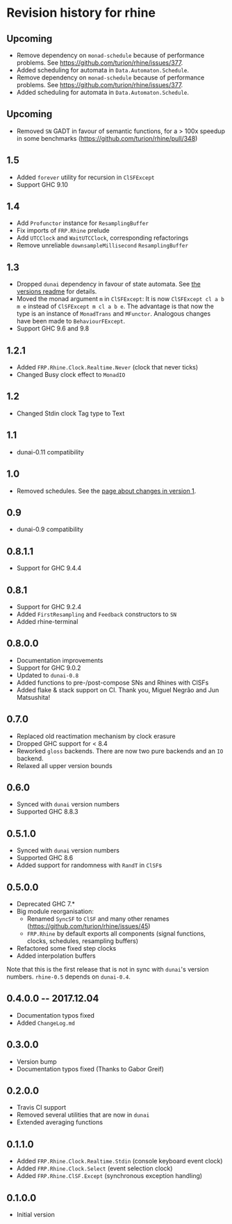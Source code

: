 # Revision history for rhine

## Upcoming

* Remove dependency on `monad-schedule` because of performance problems.
  See https://github.com/turion/rhine/issues/377.
* Added scheduling for automata in `Data.Automaton.Schedule`.
* Remove dependency on `monad-schedule` because of performance problems.
  See https://github.com/turion/rhine/issues/377.
* Added scheduling for automata in `Data.Automaton.Schedule`.

## Upcoming

* Removed `SN` GADT in favour of semantic functions, for a > 100x speedup in some benchmarks
  (https://github.com/turion/rhine/pull/348)

## 1.5

* Added `forever` utility for recursion in `ClSFExcept`
* Support GHC 9.10

## 1.4

* Add `Profunctor` instance for `ResamplingBuffer`
* Fix imports of `FRP.Rhine` prelude
* Add `UTCClock` and `WaitUTCClock`, corresponding refactorings
* Remove unreliable `downsampleMillisecond` `ResamplingBuffer`

## 1.3

* Dropped `dunai` dependency in favour of state automata.
  See [the versions readme](./versions.md) for details.
* Moved the monad argument `m` in `ClSFExcept`:
  It is now `ClSFExcept cl a b m e` instead of `ClSFExcept m cl a b e`.
  The advantage is that now the type is an instance of `MonadTrans` and `MFunctor`.
  Analogous changes have been made to `BehaviourFExcept`.
* Support GHC 9.6 and 9.8

## 1.2.1

* Added `FRP.Rhine.Clock.Realtime.Never` (clock that never ticks)
* Changed Busy clock effect to `MonadIO`

## 1.2

* Changed Stdin clock Tag type to Text

## 1.1

* dunai-0.11 compatibility

## 1.0

* Removed schedules. See the [page about changes in version 1](/version1.md).

## 0.9

* dunai-0.9 compatibility

## 0.8.1.1

* Support for GHC 9.4.4

## 0.8.1

* Support for GHC 9.2.4
* Added `FirstResampling` and `Feedback` constructors to `SN`
* Added rhine-terminal

## 0.8.0.0

* Documentation improvements
* Support for GHC 9.0.2
* Updated to `dunai-0.8`
* Added functions to pre-/post-compose SNs and Rhines with ClSFs
* Added flake & stack support on CI.
  Thank you, Miguel Negrão and Jun Matsushita!

## 0.7.0

* Replaced old reactimation mechanism by clock erasure
* Dropped GHC support for < 8.4
* Reworked `gloss` backends.
  There are now two pure backends and an `IO` backend.
* Relaxed all upper version bounds

## 0.6.0

* Synced with `dunai` version numbers
* Supported GHC 8.8.3

## 0.5.1.0

* Synced with `dunai` version numbers
* Supported GHC 8.6
* Added support for randomness with `RandT` in `ClSF`s

## 0.5.0.0

* Deprecated GHC 7.*
* Big module reorganisation:
  * Renamed `SyncSF` to `ClSF` and many other renames
    (https://github.com/turion/rhine/issues/45)
  * `FRP.Rhine` by default exports all components
    (signal functions, clocks, schedules, resampling buffers)
* Refactored some fixed step clocks
* Added interpolation buffers

Note that this is the first release that is not in sync
with `dunai`'s version numbers.
`rhine-0.5` depends on `dunai-0.4`.

## 0.4.0.0 -- 2017.12.04

* Documentation typos fixed
* Added `ChangeLog.md`

## 0.3.0.0

* Version bump
* Documentation typos fixed (Thanks to Gabor Greif)

## 0.2.0.0

* Travis CI support
* Removed several utilities that are now in `dunai`
* Extended averaging functions

## 0.1.1.0

* Added `FRP.Rhine.Clock.Realtime.Stdin` (console keyboard event clock)
* Added `FRP.Rhine.Clock.Select` (event selection clock)
* Added `FRP.Rhine.ClSF.Except` (synchronous exception handling)

## 0.1.0.0

* Initial version
